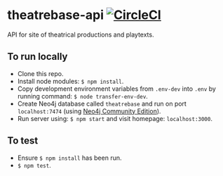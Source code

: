 # theatrebase-api [![CircleCI](https://circleci.com/gh/andygout/theatrebase-api.svg?style=svg)](https://circleci.com/gh/andygout/theatrebase-api)

API for site of theatrical productions and playtexts.

To run locally
-------
- Clone this repo.
- Install node modules: `$ npm install`.
- Copy development environment variables from `.env-dev` into `.env` by running command: `$ node transfer-env-dev`.
- Create Neo4j database called `theatrebase` and run on port `localhost:7474` (using [Neo4j Community Edition](https://neo4j.com/download/community-edition)).
- Run server using: `$ npm start` and visit homepage: `localhost:3000`.

To test
-------
- Ensure `$ npm install` has been run.
- `$ npm test`.
